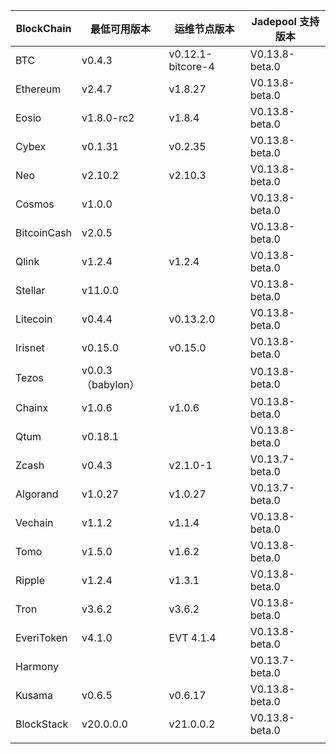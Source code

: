 | BlockChain  | 最低可用版本| 运维节点版本 | Jadepool 支持版本 |
| ----------- | ---------- | ---------- | ---------- |
| BTC         | v0.4.3    |   v0.12.1-bitcore-4   | V0.13.8-beta.0 |
| Ethereum    | v2.4.7     |   v1.8.27   | V0.13.8-beta.0 |
| Eosio       | v1.8.0-rc2 | v1.8.4 | V0.13.8-beta.0 |
| Cybex       | v0.1.31    |    v0.2.35  | V0.13.8-beta.0 |
| Neo         | v2.10.2    |   v2.10.3  | V0.13.8-beta.0    |
| Cosmos      | v1.0.0     |      | V0.13.8-beta.0 |
| BitcoinCash | v2.0.5     |      | V0.13.8-beta.0 |
| Qlink       | v1.2.4     |   v1.2.4   | V0.13.8-beta.0 |
| Stellar     | v11.0.0    |    | V0.13.8-beta.0 |
| Litecoin    | v0.4.4     |    v0.13.2.0  | V0.13.8-beta.0 |
| Irisnet     | v0.15.0    |   v0.15.0  | V0.13.8-beta.0 |
| Tezos       | v0.0.3 （babylon）   |      | V0.13.8-beta.0 |
| Chainx      | v1.0.6     |   v1.0.6    | V0.13.8-beta.0 |
| Qtum        | v0.18.1    |     | V0.13.8-beta.0 |
| Zcash       | v0.4.3     |  v2.1.0-1    | V0.13.7-beta.0 |
| Algorand    | v1.0.27    |   v1.0.27  | V0.13.7-beta.0 |
| Vechain     | v1.1.2     |    v1.1.4  | V0.13.8-beta.0 |
| Tomo        | v1.5.0     |   v1.6.2   | V0.13.8-beta.0 |
| Ripple      | v1.2.4     |   v1.3.1   | V0.13.8-beta.0 |
| Tron        | v3.6.2 |      v3.6.2      | V0.13.8-beta.0 |
| EveriToken  | v4.1.0 |       EVT 4.1.4     | V0.13.8-beta.0 |
| Harmony     |            |            | V0.13.7-beta.0 |
| Kusama      | v0.6.5     |    v0.6.17  | V0.13.8-beta.0 |
| BlockStack  | v20.0.0.0 |      v21.0.0.2     | V0.13.8-beta.0 |
|             |            |            |            |

